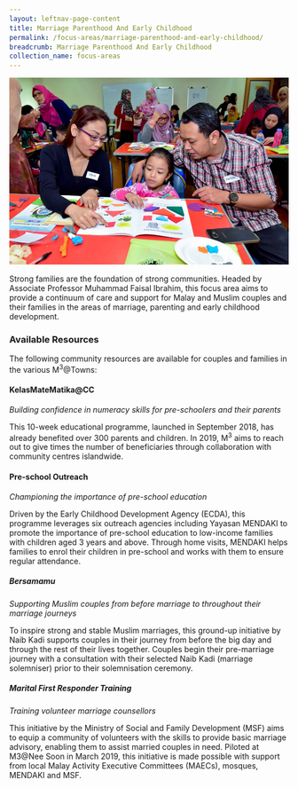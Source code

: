 ```yaml
---
layout: leftnav-page-content
title: Marriage Parenthood And Early Childhood
permalink: /focus-areas/marriage-parenthood-and-early-childhood/
breadcrumb: Marriage Parenthood And Early Childhood
collection_name: focus-areas
---
```


![Marriage Parenthood And Early Childhood](/images/focus-area-marriage.jpg)

Strong families are the foundation of strong communities.
Headed by Associate Professor Muhammad Faisal Ibrahim, this focus area aims to provide a continuum of care and support for Malay and
Muslim couples and their families in the areas of marriage, parenting and early childhood development.

### **Available Resources**

The following community resources are available for couples and families in the various M<sup>3</sup>@Towns:

#### **KelasMateMatika@CC**
*Building confidence in numeracy skills for pre-schoolers and their parents*

This 10-week educational programme, launched in September 2018, has already benefited over 300 parents and children. In
2019, M<sup>3</sup> aims to reach out to give times the number of beneficiaries through collaboration with community centres islandwide.

#### **Pre-school Outreach**
*Championing the importance of pre-school education*

Driven by the Early Childhood Development Agency (ECDA), this programme leverages six outreach agencies including
Yayasan MENDAKI to promote the importance of pre-school education to low-income families with children aged 3 years and
above. Through home visits, MENDAKI helps families to enrol their children in pre-school and works with them to ensure regular
attendance.

##### **Bersamamu**
*Supporting Muslim couples from before marriage to throughout their marriage journeys*

To inspire strong and stable Muslim marriages, this ground-up initiative by Naib Kadi supports couples in their journey from
before the big day and through the rest of their lives together. Couples begin their pre-marriage journey with a consultation with
their selected Naib Kadi (marriage solemniser) prior to their solemnisation ceremony.

##### **Marital First Responder Training**
*Training volunteer marriage counsellors*

This initiative by the Ministry of Social and Family Development (MSF) aims to equip a community of volunteers with the skills to
provide basic marriage advisory, enabling them to assist married couples in need. Piloted at M3@Nee Soon in March 2019, this
initiative is made possible with support from local Malay Activity Executive Committees (MAECs), mosques, MENDAKI and
MSF.

